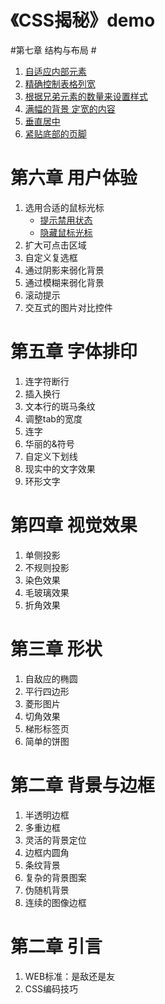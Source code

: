 《CSS揭秘》demo
==============
#第七章 结构与布局  #
1. [自适应内部元素](http://qnlz.github.io/CSS%20SECRETS/intrinsic-sizing/)
2. [精确控制表格列宽](http://qnlz.github.io/CSS%20SECRETS/table-column-widths/)
3. [根据兄弟元素的数量来设置样式](http://qnlz.github.io/CSS%20SECRETS/styling-sibling-count/demo.html)
4. [满幅的背景 定宽的内容](http://qnlz.github.io/CSS%20SECRETS/fluid-fixed/)
5. [垂直居中](http://qnlz.github.io/CSS%20SECRETS/vertical-centering/vertical-centering.html)
6. [紧贴底部的页脚](http://qnlz.github.io/CSS%20SECRETS/sticky-footer/sticky-footer.html)

# 第六章 用户体验 #
1. 选用合适的鼠标光标
	- [提示禁用状态](http://qnlz.github.io/CSS%20SECRETS/cursor/disabled.html)
	- [隐藏鼠标光标](http://qnlz.github.io/CSS%20SECRETS/cursor/none.html)
2. 扩大可点击区域
3. 自定义复选框
4. 通过阴影来弱化背景
5. 通过模糊来弱化背景
6. 滚动提示
7. 交互式的图片对比控件

# 第五章 字体排印 #
1. 连字符断行
2. 插入换行
3. 文本行的斑马条纹
4. 调整tab的宽度
5. 连字
6. 华丽的&符号
7. 自定义下划线
8. 现实中的文字效果
9. 环形文字

# 第四章 视觉效果 #
1. 单侧投影
2. 不规则投影 
3. 染色效果
4. 毛玻璃效果
5. 折角效果 

# 第三章 形状 #
1. 自敌应的椭圆
2. 平行四边形
3. 菱形图片
4. 切角效果 
5. 梯形标签页
6. 简单的饼图

# 第二章 背景与边框 #
1. 半透明边框
2. 多重边框
3. 灵活的背景定位
4. 边框内圆角
5. 条纹背景
6. 复杂的背景图案
7. 伪随机背景
8. 连续的图像边框

# 第二章 引言 #
1. WEB标准：是敌还是友
2. CSS编码技巧